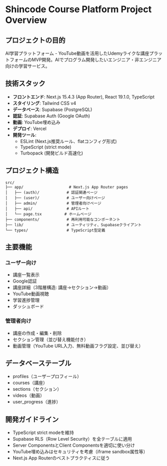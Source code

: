 # Shincode Course Platform Project Overview

## プロジェクトの目的
AI学習プラットフォーム - YouTube動画を活用したUdemyライクな講座プラットフォームのMVP開発。AIでプログラム開発したいエンジニア・非エンジニア向けの学習サービス。

## 技術スタック
- **フロントエンド**: Next.js 15.4.3 (App Router), React 19.1.0, TypeScript
- **スタイリング**: Tailwind CSS v4
- **データベース**: Supabase (PostgreSQL)
- **認証**: Supabase Auth (Google OAuth)
- **動画**: YouTube埋め込み
- **デプロイ**: Vercel
- **開発ツール**: 
  - ESLint (Next.js推奨ルール、flatコンフィグ形式)
  - TypeScript (strict mode)
  - Turbopack (開発ビルド高速化)

## プロジェクト構造
```
src/
├── app/                    # Next.js App Router pages
│   ├── (auth)/            # 認証関連ページ
│   ├── (user)/            # ユーザー向けページ
│   ├── admin/             # 管理者向けページ
│   ├── api/               # APIルート
│   └── page.tsx          # ホームページ
├── components/            # 再利用可能なコンポーネント
├── lib/                   # ユーティリティ、Supabaseクライアント
└── types/                 # TypeScript型定義
```

## 主要機能
### ユーザー向け
- 講座一覧表示
- Google認証
- 講座詳細（3階層構造: 講座→セクション→動画）
- YouTube動画視聴
- 学習進捗管理
- ダッシュボード

### 管理者向け
- 講座の作成・編集・削除
- セクション管理（並び替え機能付き）
- 動画管理（YouTube URL入力、無料動画フラグ設定、並び替え）

## データベーステーブル
- profiles（ユーザープロフィール）
- courses（講座）
- sections（セクション）
- videos（動画）
- user_progress（進捗）

## 開発ガイドライン
- TypeScript strict modeを維持
- Supabase RLS（Row Level Security）を全テーブルに適用
- Server ComponentsとClient Componentsを適切に使い分け
- YouTube埋め込みはセキュリティを考慮（iframe sandbox属性等）
- Next.js App Routerのベストプラクティスに従う